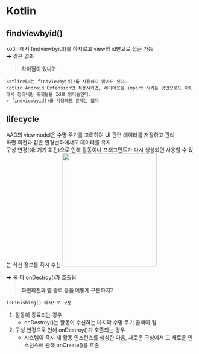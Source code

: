 # Kotlin

findviewbyid()
--------------

kotlin에서 findviewbyid()를 하지않고 view의 id만으로 접근 가능  
 ➡ 같은 결과
> __차이점이 있나❔__
```
kotlin에서는 findviewbyid()를 사용하지 않아도 된다.
Kotlin Android Extension만 적용시키면, 레이아웃을 import 시키는 것만으로도 XML에서 정의내린 위젯들을 Id로 읽어들인다.
✔ findviewbyid()를 사용해도 문제는 없다
```

lifecycle
---------

AAC의 viewmodel은 수명 주기를 고려하여 UI 관련 데이터를 저장하고 관리</br>
화면 회전과 같은 환경변화에서도 데이터를 유지</br>
구성 변경(예: 기기 회전)으로 인해 활동이나 프래그먼트가 다시 생성되면 사용할 수 있는 최신 정보를 즉시 수신
<img src = "https://user-images.githubusercontent.com/45004756/92677034-d0465600-f35d-11ea-9e0e-baccdd822298.png" width="250" height="300">

 ➡ 둘 다 onDestroy()가 호출됨 </br>
> __화면회전과 앱 종료 등을 어떻게 구분하지❔__

 `isFinishing() 메서드로 구분`
 1. 활동이 종료되는 경우 
      - onDestroy()는 활동이 수신하는 마지막 수명 주기 콜백이 됨
 2. 구성 변경으로 인해 onDestroy()가 호출되는 경우 
      - 시스템이 즉시 새 활동 인스턴스를 생성한 다음, 새로운 구성에서 그 새로운 인스턴스에 관해 onCreate()를 호출
 

